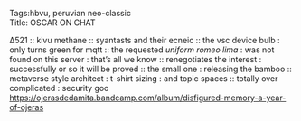 Tags:hbvu, peruvian neo-classic        
Title: OSCAR ON CHAT
  
∆521 :: kivu methane :: syantasts and their ecneic :: the vsc device bulb : only turns green for mqtt :: the requested _uniform romeo lima_ : was not found on this server : that’s all we know :: renegotiates the interest : successfully or so it will be proved :: the small one : releasing the bamboo :: metaverse style architect : t-shirt sizing : and topic spaces :: totally over complicated : security goo 
<https://ojerasdedamita.bandcamp.com/album/disfigured-memory-a-year-of-ojeras>  
